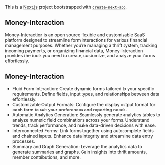 This is a [Next.js](https://nextjs.org/) project bootstrapped with [`create-next-app`](https://github.com/vercel/next.js/tree/canary/packages/create-next-app).

## Money-Interaction

Money-Interaction is an open source flexible and customizable SaaS platform designed to streamline form interactions for various financial management purposes. Whether you're managing a thrift system, tracking incoming payments, or organizing financial data, Money-Interaction provides the tools you need to create, customize, and analyze your forms effortlessly.

## Money-Interaction

- Fluid Form Interaction: Create dynamic forms tailored to your specific requirements. Define fields, input types, and relationships between data effortlessly.
- Customizable Output Formats: Configure the display output format for each form to suit your preferences and reporting needs.
- Automatic Analytics Generation: Seamlessly generate analytics tables to analyze numeric field combinations across your forms. Understand trends, track performance, and make data-driven decisions with ease.
- Interconnected Forms: Link forms together using autocomplete fields and chained inputs. Enhance data integrity and streamline data entry processes.
- Summary and Graph Generation: Leverage the analytics data to generate summaries and graphs. Gain insights into thrift amounts, member contributions, and more.
 